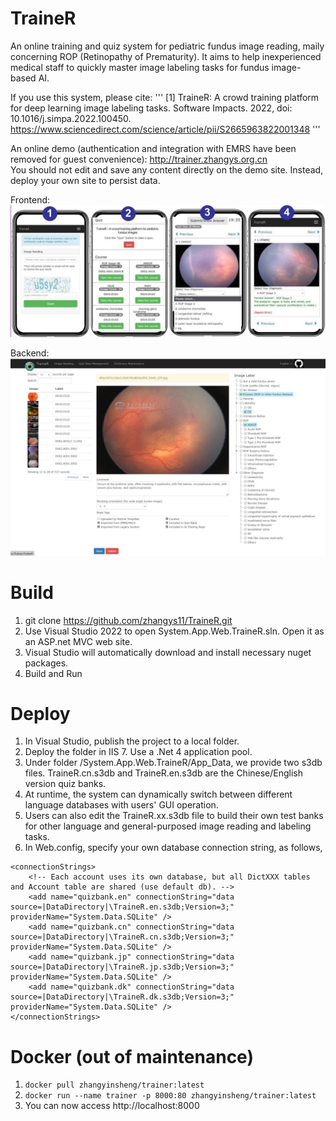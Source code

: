 # TraineR

An online training and quiz system for pediatric fundus image reading, maily concerning ROP (Retinopathy of Prematurity). 
It aims to help inexperienced medical staff to quickly master image labeling tasks for fundus image-based AI.     

If you use this system, please cite:
'''
[1] TraineR: A crowd training platform for deep learning image labeling tasks. Software Impacts. 2022, doi: 10.1016/j.simpa.2022.100450. https://www.sciencedirect.com/science/article/pii/S2665963822001348
'''


An online demo (authentication and integration with EMRS have been removed for guest convenience): 
http://trainer.zhangys.org.cn   
You should not edit and save any content directly on the demo site. Instead, deploy your own site to persist data. 

Frontend:   
<img src="front.jpg" />

Backend:   
<img src="back.jpg" />

# Build

1. git clone https://github.com/zhangys11/TraineR.git
2. Use Visual Studio 2022 to open System.App.Web.TraineR.sln. Open it as an ASP.net MVC web site.
3. Visual Studio will automatically download and install necessary nuget packages.
4. Build and Run

# Deploy

1. In Visual Studio, publish the project to a local folder.
2. Deploy the folder in IIS 7. Use a .Net 4 application pool.  
3. Under folder /System.App.Web.TraineR/App_Data, we provide two s3db files. TraineR.cn.s3db and TraineR.en.s3db are the Chinese/English version quiz banks. 
4. At runtime, the system can dynamically switch between different language databases with users' GUI operation.
5. Users can also edit the TraineR.xx.s3db file to build their own test banks for other language and general-purposed image reading and labeling tasks.   
6. In Web.config, specify your own database connection string, as follows,  

```
<connectionStrings>
	<!-- Each account uses its own database, but all DictXXX tables and Account table are shared (use default db). -->
	<add name="quizbank.en" connectionString="data source=|DataDirectory|\TraineR.en.s3db;Version=3;" providerName="System.Data.SQLite" />
	<add name="quizbank.cn" connectionString="data source=|DataDirectory|\TraineR.cn.s3db;Version=3;" providerName="System.Data.SQLite" />
	<add name="quizbank.jp" connectionString="data source=|DataDirectory|\TraineR.jp.s3db;Version=3;" providerName="System.Data.SQLite" />
	<add name="quizbank.dk" connectionString="data source=|DataDirectory|\TraineR.dk.s3db;Version=3;" providerName="System.Data.SQLite" />
</connectionStrings>
```

# Docker (out of maintenance)

1. `docker pull zhangyinsheng/trainer:latest`  
2. `docker run --name trainer -p 8000:80 zhangyinsheng/trainer:latest`  
3. You can now access http://localhost:8000
